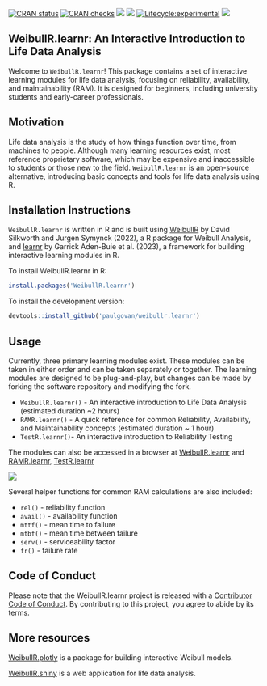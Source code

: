 <!-- badges: start -->
[![CRAN status](https://www.r-pkg.org/badges/version/WeibullR.learnr)](https://CRAN.R-project.org/package=WeibullR.learnr) 
[![CRAN checks](https://badges.cranchecks.info/summary/WeibullR.learnr.svg)](https://cran.r-project.org/web/checks/check_results_WeibullR.learnr.html) 
[![](http://cranlogs.r-pkg.org/badges/last-month/WeibullR.learnr)](https://cran.r-project.org/package=WeibullR.learnr) 
[![](http://cranlogs.r-pkg.org/badges/grand-total/WeibullR.learnr)](https://cran.r-project.org/package=WeibullR.learnr)
[![Lifecycle:experimental](https://img.shields.io/badge/lifecycle-experimental-orange.svg)](https://lifecycle.r-lib.org/articles/stages.html#experimental)
[![](https://img.shields.io/badge/doi-10.32614/CRAN.package.WeibullR.learnr-green.svg)](https://doi.org/10.32614/CRAN.package.WeibullR.learnr)
<!-- badges: end -->

## WeibullR.learnr: An Interactive Introduction to Life Data Analysis

Welcome to `WeibullR.learnr`! This package contains a set of interactive learning modules for life data analysis, focusing on reliability, availability, and maintainability (RAM). It is designed for beginners, including university students and early-career professionals.

## Motivation

Life data analysis is the study of how things function over time, from machines to people. Although many learning resources exist, most reference proprietary software, which may be expensive and inaccessible to students or those new to the field. `WeibullR.learnr` is an open-source alternative, introducing basic concepts and tools for life data analysis using R.

## Installation Instructions

`WeibullR.learnr` is written in R and is built using [WeibullR](https://CRAN.R-project.org/package=WeibullR) by David Silkworth and Jurgen Symynck (2022), a R package for Weibull Analysis, and [learnr](https://CRAN.R-project.org/package=learnr) by Garrick Aden-Buie et al. (2023), a framework for building interactive learning modules in R. 

To install WeibullR.learnr in R:

``` r
install.packages('WeibullR.learnr')
```

To install the development version:

``` r
devtools::install_github('paulgovan/weibullr.learnr')
```

## Usage

Currently, three primary learning modules exist. These modules can be taken in either order and can be taken separately or together. The learning modules are designed to be plug-and-play, but changes can be made by forking the software repository and modifying the fork.

* `WeibullR.learnr()` - An interactive introduction to Life Data Analysis (estimated duration ~2 hours)
* `RAMR.learnr()` - A quick reference for common Reliability, Availability, and Maintainability concepts (estimated duration ~ 1 hour)
* `TestR.learnr()`- An interactive introduction to Reliability Testing

The modules can also be accessed in a browser at [WeibullR.learnr](https://paulgovan.shinyapps.io/weibullrlearnr/) and [RAMR.learnr](https://paulgovan.shinyapps.io/ramrlearnr/),
[TestR.learnr](https://govan.shinyapps.io/TestRlearnr/)

![](https://github.com/paulgovan/WeibullR.learnr/blob/master/inst/paper/WeibullRlearnr.png?raw=true)<!-- -->

Several helper functions for common RAM calculations are also included:

* `rel()` - reliability function
* `avail()` - availability function
* `mttf()` - mean time to failure
* `mtbf()` - mean time between failure
* `serv()` - serviceability factor
* `fr()` - failure rate

## Code of Conduct

Please note that the WeibullR.learnr project is released with a [Contributor Code of Conduct](https://paulgovan.github.io/WeibullR.learnr/CODE_OF_CONDUCT.html). By contributing to this project, you agree to abide by its terms.

## More resources

[WeibullR.plotly](https://paulgovan.github.io/WeibullR.plotly/) is a package for building interactive Weibull models. 

[WeibullR.shiny](https://paulgovan.github.io/WeibullR.shiny/) is a web application for life data analysis.


